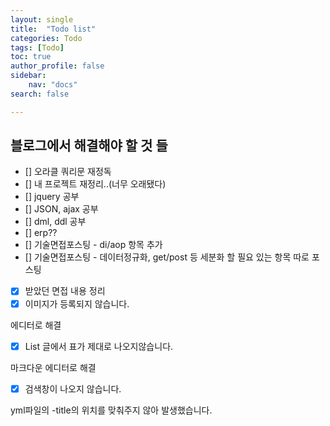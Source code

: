 ```yaml
---
layout: single
title:  "Todo list"
categories: Todo
tags: [Todo]
toc: true
author_profile: false
sidebar:
    nav: "docs"
search: false

---
```


## 블로그에서 해결해야 할 것 들

- [] 오라클 쿼리문 재정독
- [] 내 프로젝트 재정리..(너무 오래됐다)
- [] jquery 공부
- [] JSON, ajax 공부
- [] dml, ddl 공부
- [] erp??
- [] 기술면접포스팅 - di/aop 항목 추가
- [] 기술면접포스팅 - 데이터정규화, get/post 등 세분화 할 필요 있는 항목 따로 포스팅
- [x] 받았던 면접 내용 정리
- [x] 이미지가 등록되지 않습니다.

에디터로 해결

- [x] List 글에서 표가 제대로 나오지않습니다.

마크다운 에디터로 해결



- [x] 검색창이 나오지 않습니다.

yml파일의 -title의 위치를 맞춰주지 않아 발생했습니다.

